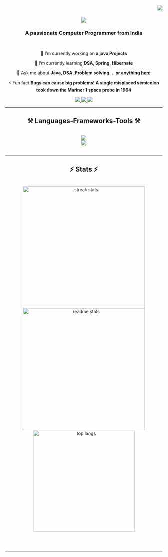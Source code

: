 <img align="right" src="https://visitor-badge.laobi.icu/badge?page_id=salesp07.salesp07" />

<h1 align="center">
    <img src="https://readme-typing-svg.herokuapp.com/?font=Righteous&size=35&center=true&vCenter=true&width=500&height=70&duration=4000&lines=Hi+There!+;+I'm+Arun+Kumar!;" />
</h1>

<h3 align="center">A passionate Computer Programmer from India </h3>

<br/>

<div align="center">
 
 🔭 I’m currently working on **a java Projects**
 
 🌱 I’m currently learning **DSA, Spring, Hibernate**

💬 Ask me about **Java, DSA ,Problem solving ... or anything [here](https://github.com/Arunkumarxx/Arunkumarxx/issues)**

⚡ Fun fact **Bugs can cause big problems! A single misplaced semicolon took down the Mariner 1 space probe in 1964**

 </div>
 
<div align="center">
  <a href="mailto:arunkumarthirumalaisamy2004@gmail.com">
    <img src="https://img.shields.io/badge/Gmail-333333?style=for-the-badge&logo=gmail&logoColor=red" />
  </a>
  <a href="https://www.linkedin.com/in/arun-kumar-819327292/" target="_blank">
    <img src="https://img.shields.io/badge/LinkedIn-0077B5?style=for-the-badge&logo=linkedin&logoColor=white" target="_blank" />
  </a>
  <img src="https://img.shields.io/badge/Portfolio-FF5722?style=for-the-badge&logo=todoist&logoColor=white" /> </div>

  </a>
</div>

 <hr/>
 
<h2 align="center">⚒️ Languages-Frameworks-Tools ⚒️</h2>
<br/>
<div align="center">
    <img src="https://skillicons.dev/icons?i=html,css,js,sass,bootstrap,vscode,idea,gcp" /> <br>
    <img src="https://skillicons.dev/icons?i=java,spring,hibernate" />
    <br>
</div>

<br/>




<hr/>

<h2 align="center">⚡ Stats ⚡</h2>
<br>
<div align=center>
  <img width=390 src="https://github-readme-streak-stats-salesp07.vercel.app/?user=Arunkumarxx&count_private=true&theme=react&border_radius=10" alt="streak stats"/>
  <img width=390 src="https://github-readme-stats-salesp07.vercel.app/api?username=Arunkumarxx&count_private=true&show_icons=true&theme=react&rank_icon=github&border_radius=10" alt="readme stats" />
  <br/>
  <img width=325 align="center" src="https://github-readme-stats-salesp07.vercel.app/api/top-langs/?username=Arunkumarxx&hide=HTML&langs_count=8&layout=compact&theme=react&border_radius=10&size_weight=0.5&count_weight=0.5&exclude_repo=github-readme-stats" alt="top langs" />
</div>

<br/><br/>

<hr/>

<br/>


<br/>
